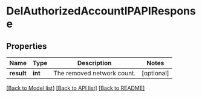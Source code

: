 # DelAuthorizedAccountIPAPIResponse

## Properties
Name | Type | Description | Notes
------------ | ------------- | ------------- | -------------
**result** | **int** | The removed network count. | [optional] 

[[Back to Model list]](../README.md#documentation-for-models) [[Back to API list]](../README.md#documentation-for-api-endpoints) [[Back to README]](../README.md)


